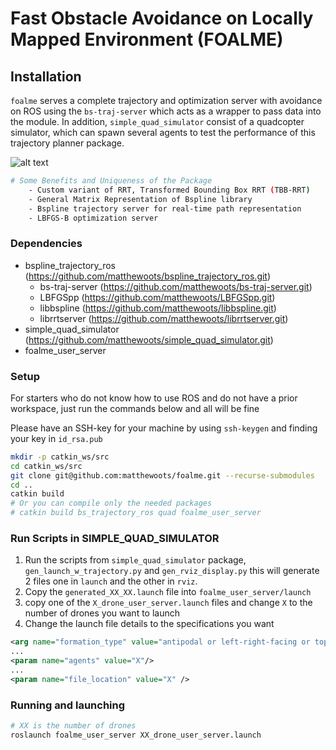 # Fast Obstacle Avoidance on Locally Mapped Environment (FOALME)

## Installation
`foalme` serves a complete trajectory and optimization server with avoidance on ROS using the `bs-traj-server` which acts as a wrapper to pass data into the module. In addition, `simple_quad_simulator` consist of a quadcopter simulator, which can spawn several agents to test the performance of this trajectory planner package.

![alt text](media/foalme_20_drones_obs_anti1_w.gif)

```bash
# Some Benefits and Uniqueness of the Package
    - Custom variant of RRT, Transformed Bounding Box RRT (TBB-RRT)
    - General Matrix Representation of Bspline library
    - Bspline trajectory server for real-time path representation
    - LBFGS-B optimization server
```

### Dependencies
 
- bspline_trajectory_ros (https://github.com/matthewoots/bspline_trajectory_ros.git)
    - bs-traj-server (https://github.com/matthewoots/bs-traj-server.git)
    - LBFGSpp (https://github.com/matthewoots/LBFGSpp.git)
    - libbspline (https://github.com/matthewoots/libbspline.git)
    - librrtserver (https://github.com/matthewoots/librrtserver.git)
- simple_quad_simulator (https://github.com/matthewoots/simple_quad_simulator.git)
- foalme_user_server


### Setup
For starters who do not know how to use ROS and do not have a prior workspace, just run the commands below and all will be fine

Please have an SSH-key for your machine by using `ssh-keygen` and finding your key in `id_rsa.pub`
```bash
mkdir -p catkin_ws/src
cd catkin_ws/src
git clone git@github.com:matthewoots/foalme.git --recurse-submodules
cd ..
catkin build
# Or you can compile only the needed packages
# catkin build bs_trajectory_ros quad foalme_user_server
```

### Run Scripts in SIMPLE_QUAD_SIMULATOR
1. Run the scripts from `simple_quad_simulator` package, `gen_launch_w_trajectory.py` and `gen_rviz_display.py` this will generate 2 files one in `launch` and the other in `rviz`.
2. Copy the `generated_XX_XX.launch` file into `foalme_user_server/launch`
3. copy one of the `X_drone_user_server.launch` files and change `X` to the number of drones you want to launch
4. Change the launch file details to the specifications you want
```xml
<arg name="formation_type" value="antipodal or left-right-facing or top-down-facing"/>
...
<param name="agents" value="X"/>
...
<param name="file_location" value="X" />
```

### Running and launching

```bash
# XX is the number of drones
roslaunch foalme_user_server XX_drone_user_server.launch
```